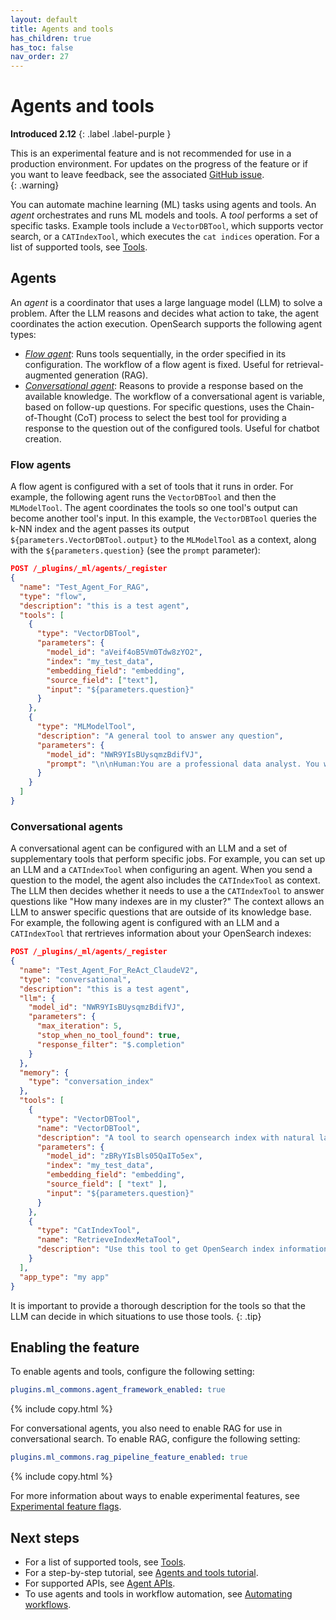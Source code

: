 ```yaml
---
layout: default
title: Agents and tools
has_children: true
has_toc: false
nav_order: 27
---
```


# Agents and tools
**Introduced 2.12**
{: .label .label-purple }

This is an experimental feature and is not recommended for use in a production environment. For updates on the progress of the feature or if you want to leave feedback, see the associated [GitHub issue](https://github.com/opensearch-project/ml-commons/issues/1161).    
{: .warning}

You can automate machine learning (ML) tasks using agents and tools. An _agent_ orchestrates and runs ML models and tools. A _tool_ performs a set of specific tasks. Example tools include a `VectorDBTool`, which supports vector search, or a `CATIndexTool`, which executes the `cat indices` operation. For a list of supported tools, see [Tools]({{site.url}}{{site.baseurl}}/ml-commons-plugin/agents-tools/tools/index/).

## Agents

An _agent_ is a coordinator that uses a large language model (LLM) to solve a problem. After the LLM reasons and decides what action to take, the agent coordinates the action execution. OpenSearch supports the following agent types:

- [_Flow agent_](#flow-agents): Runs tools sequentially, in the order specified in its configuration. The workflow of a flow agent is fixed. Useful for retrieval-augmented generation (RAG).
- [_Conversational agent_](#conversational-agents): Reasons to provide a response based on the available knowledge. The workflow of a conversational agent is variable, based on follow-up questions. For specific questions, uses the Chain-of-Thought (CoT) process to select the best tool for providing a response to the question out of the configured tools. Useful for chatbot creation.

### Flow agents

A flow agent is configured with a set of tools that it runs in order. For example, the following agent runs the `VectorDBTool` and then the `MLModelTool`. The agent coordinates the tools so one tool's output can become another tool's input. In this example, the `VectorDBTool` queries the k-NN index and the agent passes its output `${parameters.VectorDBTool.output}` to the `MLModelTool` as a context, along with the `${parameters.question}` (see the `prompt` parameter):

```json
POST /_plugins/_ml/agents/_register
{
  "name": "Test_Agent_For_RAG",
  "type": "flow",
  "description": "this is a test agent",
  "tools": [
    {
      "type": "VectorDBTool",
      "parameters": {
        "model_id": "aVeif4oB5Vm0Tdw8zYO2",
        "index": "my_test_data",
        "embedding_field": "embedding",
        "source_field": ["text"],
        "input": "${parameters.question}"
      }
    },
    {
      "type": "MLModelTool",
      "description": "A general tool to answer any question",
      "parameters": {
        "model_id": "NWR9YIsBUysqmzBdifVJ",
        "prompt": "\n\nHuman:You are a professional data analyst. You will always answer a question based on the given context first. If the answer is not directly shown in the context, you will analyze the data and find the answer. If you don't know the answer, just say you don't know. \n\n Context:\n${parameters.VectorDBTool.output}\n\nHuman:${parameters.question}\n\nAssistant:"
      }
    }
  ]
}
```

### Conversational agents

A conversational agent can be configured with an LLM and a set of supplementary tools that perform specific jobs. For example, you can set up an LLM and a `CATIndexTool` when configuring an agent. When you send a question to the model, the agent also includes the `CATIndexTool` as context. The LLM then decides whether it needs to use a the `CATIndexTool` to answer questions like "How many indexes are in my cluster?" The context allows an LLM to answer specific questions that are outside of its knowledge base. For example, the following agent is configured with an LLM and a `CATIndexTool` that rertrieves information about your OpenSearch indexes:

```json
POST /_plugins/_ml/agents/_register
{
  "name": "Test_Agent_For_ReAct_ClaudeV2",
  "type": "conversational",
  "description": "this is a test agent",
  "llm": {
    "model_id": "NWR9YIsBUysqmzBdifVJ",
    "parameters": {
      "max_iteration": 5,
      "stop_when_no_tool_found": true,
      "response_filter": "$.completion"
    }
  },
  "memory": {
    "type": "conversation_index"
  },
  "tools": [
    {
      "type": "VectorDBTool",
      "name": "VectorDBTool",
      "description": "A tool to search opensearch index with natural language quesiotn. If you don't know answer for some question, you should always try to search data with this tool. Action Input: <natrual language question>",
      "parameters": {
        "model_id": "zBRyYIsBls05QaITo5ex",
        "index": "my_test_data",
        "embedding_field": "embedding",
        "source_field": [ "text" ],
        "input": "${parameters.question}"
      }
    },
    {
      "type": "CatIndexTool",
      "name": "RetrieveIndexMetaTool",
      "description": "Use this tool to get OpenSearch index information: (health, status, index, uuid, primary count, replica count, docs.count, docs.deleted, store.size, primary.store.size)."
    }
  ],
  "app_type": "my app"
}
```

It is important to provide a thorough description for the tools so that the LLM can decide in which situations to use those tools.
{: .tip}

## Enabling the feature

To enable agents and tools, configure the following setting:

```yaml
plugins.ml_commons.agent_framework_enabled: true
```
{% include copy.html %}

For conversational agents, you also need to enable RAG for use in conversational search. To enable RAG, configure the following setting:

```yaml
plugins.ml_commons.rag_pipeline_feature_enabled: true
```
{% include copy.html %}

For more information about ways to enable experimental features, see [Experimental feature flags]({{site.url}}{{site.baseurl}}/install-and-configure/configuring-opensearch/experimental/).

## Next steps

- For a list of supported tools, see [Tools]({{site.url}}{{site.baseurl}}/ml-commons-plugin/agents-tools/tools/index/).
- For a step-by-step tutorial, see [Agents and tools tutorial]({{site.url}}{{site.baseurl}}/ml-commons-plugin/agents-tools/agents-tools-tutorial/).
- For supported APIs, see [Agent APIs]({{site.url}}{{site.baseurl}}/ml-commons-plugin/api/agent-apis/).
- To use agents and tools in workflow automation, see [Automating workflows]({{site.url}}{{site.baseurl}}/automating-workflows/index/).